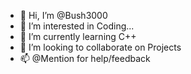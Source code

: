 - 👋 Hi, I’m @Bush3000
- 👀 I’m interested in Coding...
- 🌱 I’m currently learning C++
- 💞️ I’m looking to collaborate on Projects
- 📫 @Mention for help/feedback

<!---
Bush3000/Bush3000 is a ✨ special ✨ repository because its `README.md` (this file) appears on your GitHub profile.
You can click the Preview link to take a look at your changes.
--->
